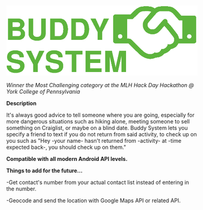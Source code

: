 ![Buddy System](/assets/logo.png?raw=true)

*Winner the Most Challenging category at the MLH Hack Day Hackathon @ York College of Pennsylvania* 

**Description**

It's always good advice to tell someone where you are going, especially for more dangerous situations such as hiking alone, meeting someone to sell something on Craiglist, or maybe on a blind date. Buddy System lets you specify a friend to text if you do not return from said activity, to check up on you such as "Hey -your name- hasn't returned from -activity- at -time expected back-, you should check up on them."

**Compatible with all modern Android API levels.**


**Things to add for the future...**

-Get contact's number from your actual contact list instead of entering in the number.

-Geocode and send the location with Google Maps API or related API.

